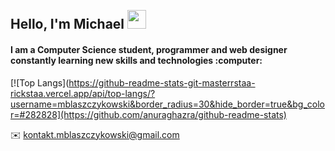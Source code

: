 <h2 align="left">
<abc>
  <br>Hello, I'm Michael <img src="https://user-images.githubusercontent.com/42378118/110234147-e3259600-7f4e-11eb-95be-0c4047144dea.gif" width="30"><br>
</h2> 
<h4 align="left">
  I am a Computer Science student, programmer and web designer constantly learning new skills and technologies :computer:<br>
</h4>
</abc>

[![Top Langs](https://github-readme-stats-git-masterrstaa-rickstaa.vercel.app/api/top-langs/?username=mblaszczykowski&border_radius=30&hide_border=true&bg_color=#282828](https://github.com/anuraghazra/github-readme-stats)

:envelope: kontakt.mblaszczykowski@gmail.com

